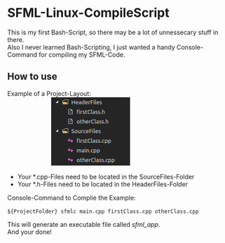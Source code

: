# SFML-Linux-CompileScript
  This is my first Bash-Script, so there may be a lot of unnessecary stuff in there.  
  Also I never learned Bash-Scripting, I just wanted a handy Console-Command for compiling my SFML-Code.  
## How to use
Example of a Project-Layout:  
  <img style="margin-left: 100px;" src="https://raw.githubusercontent.com/EineSalatgurke/SFML-Linux-CompileScript/master/projectLayout.png">
<ul>
  <li>Your *.cpp-Files need to be located in the SourceFiles-Folder</li>
  <li>Your *.h-Files need to be located in the HeaderFiles-Folder</li>
</ul>

Console-Command to Complie the Example:
```
${ProjectFolder} sfmlc main.cpp firstClass.cpp otherClass.cpp
```
This will generate an executable file called *sfml_app*.  
And your done!
